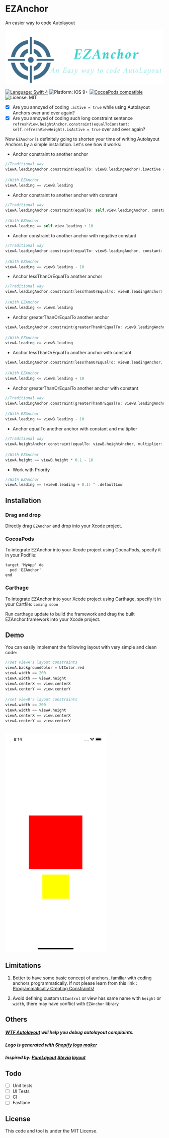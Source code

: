 # EZAnchor
An easier way to code Autolayout

![Image of EZAnchor](https://raw.githubusercontent.com/alexliubj/EZAnchor/master/Logo.png)

[![Language: Swift 4](https://img.shields.io/badge/language-swift%204-f48041.svg?style=flat)](https://developer.apple.com/swift)
![Platform: iOS 9+](https://img.shields.io/badge/platform-iOS-green.svg?style=flat)
[![CocoaPods compatible](https://img.shields.io/badge/Cocoapods-compatible-4BC51D.svg?style=flat)](https://cocoapods.org/pods/SteviaLayout)
![License: MIT](http://img.shields.io/badge/license-MIT-lightgrey.svg?style=flat)

- [x] Are you annoyed of coding `.active = true` while using Autolayout Anchors over and over again?
- [x] Are you annoyed of coding such long constraint sentence `refreshView.heightAnchor.constraint(equalToConstant: self.refreshViewHeight).isActive = true` over and over again?

Now `EZAnchor` is definitely going to shorten your time of writing Autolayout Anchors by a simple installation.
Let's see how it works:

* Anchor constraint to another anchor
```swift
//Traditional way
viewA.leadingAnchor.constraint(equalTo: viewB.leadingAnchor).isActive = true

//With EZAnchor
viewA.leading == viewB.leading
```
        
* Anchor constraint to another anchor with constant
```swift
//Traditional way
viewA.leadingAnchor.constraint(equalTo: self.view.leadingAnchor, constant: 10).isActive = true

//With EZAnchor
viewA.leading == self.view.leading + 10
```
        
* Anchor constraint to another anchor with negative constant
```swift
//Traditional way
viewA.leadingAnchor.constraint(equalTo: viewB.leadingAnchor, constant: -10).isActive = true

//With EZAnchor
viewA.leading == viewB.leading - 10
```
        
* Anchor lessThanOrEqualTo another anchor
```swift
//Traditional way
viewA.leadingAnchor.constraint(lessThanOrEqualTo: viewB.leadingAnchor).isActive = true

//With EZAnchor
viewA.leading <= viewB.leading
```
        
* Anchor greaterThanOrEqualTo another anchor
```swift
viewA.leadingAnchor.constraint(greaterThanOrEqualTo: viewB.leadingAnchor).isActive = true

//With EZAnchor
viewA.leading >= viewB.leading
```
        
* Anchor lessThanOrEqualTo another anchor with constant
```swift
viewA.leadingAnchor.constraint(lessThanOrEqualTo: viewB.leadingAnchor, constant: 10).isActive = true

//With EZAnchor
viewA.leading <= viewB.leading + 10
```
        
* Anchor greaterThanOrEqualTo another anchor with constant
```swift
//Traditional way
viewA.leadingAnchor.constraint(greaterThanOrEqualTo: viewB.leadingAnchor, constant: 10).isActive = true

//With EZAnchor
viewA.leading >= viewB.leading - 10
```
        
* Anchor equalTo another anchor with constant and multiplier
```swift
//Traditional way
viewA.heightAnchor.constraint(equalTo: viewB.heightAnchor, multiplier: 0.1, constant: -10).isActive = true

//With EZAnchor
viewA.height == viewB.height * 0.1 - 10
```

* Work with Priority
```swift
//With EZAnchor
viewA.leading == (viewB.leading + 0.1) ^ .defaultLow
```

## Installation

### Drag and drop
Directly drag `EZAnchor` and drop into your Xcode project.

### CocoaPods
To integrate EZAnchor into your Xcode project using CocoaPods, specify it in your Podfile:
```
target 'MyApp' do
  pod 'EZAnchor'
end
```

### Carthage
To integrate EZAnchor into your Xcode project using Carthage, specify it in your Cartfile:
`coming soon`

Run carthage update to build the framework and drag the built EZAnchor.framework into your Xcode project.

## Demo

You can easily implement the following layout with very simple and clean code:
```swift
//set viewA's layout constraints
viewA.backgroundColor = UIColor.red
viewA.width == 200
viewA.width == viewA.height
viewA.centerX == view.centerX
viewA.centerY == view.centerY

//set viewB's layout constraints
viewA.width == 200
viewA.width == viewA.height
viewA.centerX == view.centerX
viewA.centerY == view.centerY
        
```
![Image of DemoScreenshot](https://raw.githubusercontent.com/alexliubj/EZAnchor/master/demo.png)

## Limitations

1. Better to have some basic concept of anchors, familiar with coding anchors programmatically. If not please learn from this link : [Programmatically Creating Constraints!](https://developer.apple.com/library/archive/documentation/UserExperience/Conceptual/AutolayoutPG/ProgrammaticallyCreatingConstraints.html)

2. Avoid defining custom `UIControl` or view has same name with `height` or `width`, there may have conflict with `EZAnchor` library

## Others
##### [WTF Autolayout](https://www.wtfautolayout.com) will help you debug autolayout complaints.
##### Logo is generated with [Shopify logo maker](https://hatchful.shopify.com/)
##### Inspired by: [PureLayout](https://github.com/PureLayout/PureLayout) [Stevia](https://github.com/freshOS/Stevia) [layout](https://github.com/nicklockwood/layout) 

## Todo
- [ ] Unit tests
- [ ] UI Tests
- [ ] CI
- [ ] Fastlane

## License

This code and tool is under the MIT License. 
